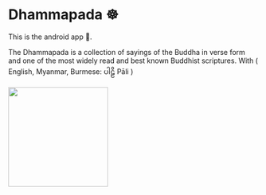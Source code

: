 # Dhammapada ☸️

This is the android app 📱.

The Dhammapada is a collection of sayings of the Buddha in verse form and one of the most widely read and best known Buddhist scriptures. With ( English, Myanmar, Burmese: ပါဠိ Pāli ) 

<img src="https://play-lh.googleusercontent.com/AfSFdtAwHh0BiCd9cy1658SExabPXXnbPXg4Nyp5U9i2KNMw9i3b7arqwQDd6PW_8Q=w1440-h620" style="width: 200px; height:auto" />
